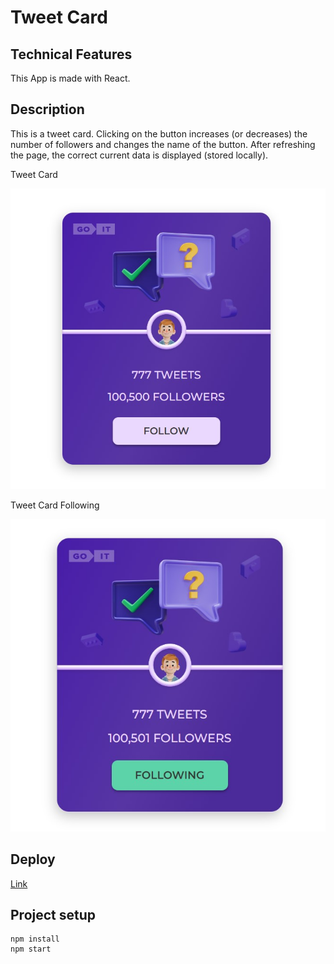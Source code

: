 # Tweet Card

## Technical Features

This App is made with React.

## Description

This is a tweet card. Сlicking on the button increases (or decreases) the number of followers and changes the name of the button. After refreshing the page, the correct current data is displayed (stored locally).

Tweet Card

![Tweet Card](./assets/tweet-card.jpg)

Tweet Card Following

![Tweet Card Following](./assets/tweet-card-following.jpg)


## Deploy

[Link](https://olgamykhailova.github.io/tweet-card/)

## Project setup

```
npm install
npm start
```
